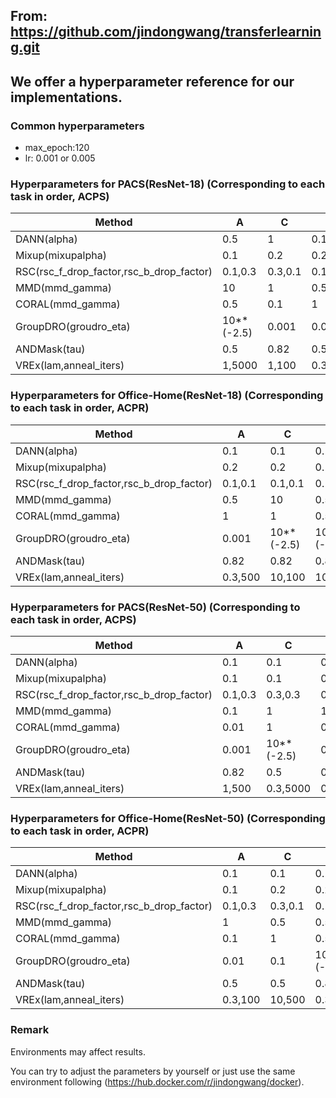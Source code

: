 ## From: https://github.com/jindongwang/transferlearning.git 
## We offer a hyperparameter reference for our implementations.

### Common hyperparameters
* max_epoch:120
* lr: 0.001 or 0.005

### Hyperparameters for PACS(ResNet-18) (Corresponding to each task in order, ACPS)

| Method | A | C | P | S |
|----------|----------|----------|----------|----------|
|DANN(alpha)|0.5| 1| 0.1| 0.1|
|Mixup(mixupalpha)|0.1| 0.2| 0.2| 0.2|
|RSC(rsc_f_drop_factor,rsc_b_drop_factor)|0.1,0.3|0.3,0.1|0.1,0.1|0.1,0.1|
|MMD(mmd_gamma)|10|1|0.5|0.5|
|CORAL(mmd_gamma)|0.5|0.1|1|0.01|
|GroupDRO(groudro_eta)|10**(-2.5)| 0.001| 0.001| 0.01|
|ANDMask(tau)|0.5|0.82|0.5|0.5|
|VREx(lam,anneal_iters)|1,5000|1,100|0.3,5000|1,10|

### Hyperparameters for Office-Home(ResNet-18) (Corresponding to each task in order, ACPR)

| Method | A | C | P | R |
|----------|----------|----------|----------|----------|
|DANN(alpha)|0.1| 0.1| 0.1| 0.1|
|Mixup(mixupalpha)|0.2| 0.2| 0.1| 0.1|
|RSC(rsc_f_drop_factor,rsc_b_drop_factor)|0.1,0.1|0.1,0.1|0.1,0.3|0.1,0.1|
|MMD(mmd_gamma)|0.5|10|0.5|0.01|
|CORAL(mmd_gamma)|1|1|0.5|0.01|
|GroupDRO(groudro_eta)|0.001| 10**(-2.5)| 10**(-2.5)| 0.01|
|ANDMask(tau)|0.82|0.82|0.82|0.82|
|VREx(lam,anneal_iters)|0.3,500|10,100|10,100|10,100|

### Hyperparameters for PACS(ResNet-50) (Corresponding to each task in order, ACPS)

| Method | A | C | P | S |
|----------|----------|----------|----------|----------|
|DANN(alpha)|0.1| 0.1| 0.1| 1|
|Mixup(mixupalpha)|0.1| 0.1| 0.2| 0.1|
|RSC(rsc_f_drop_factor,rsc_b_drop_factor)|0.1,0.3|0.3,0.3|0.1,0.1|0.3,0.3|
|MMD(mmd_gamma)|0.1|1|1|0.5|
|CORAL(mmd_gamma)|0.01|1|0.01|1|
|GroupDRO(groudro_eta)|0.001| 10**(-2.5)| 0.001| 0.1|
|ANDMask(tau)|0.82|0.5|0.82|0.82|
|VREx(lam,anneal_iters)|1,500|0.3,5000|0.3,5000|0.3,500|

### Hyperparameters for Office-Home(ResNet-50) (Corresponding to each task in order, ACPR)

| Method | A | C | P | R |
|----------|----------|----------|----------|----------|
|DANN(alpha)|0.1| 0.1| 0.1| 0.1|
|Mixup(mixupalpha)|0.1| 0.2| 0.2| 0.1|
|RSC(rsc_f_drop_factor,rsc_b_drop_factor)|0.1,0.3|0.3,0.1|0.1,0.1|0.3,0.1|
|MMD(mmd_gamma)|1|0.5|0.5|1|
|CORAL(mmd_gamma)|0.1|1|0.5|0.01|
|GroupDRO(groudro_eta)|0.01| 0.1| 10**(-2.5)| 10**(-2.5)|
|ANDMask(tau)|0.5|0.5|0.82|0.5|
|VREx(lam,anneal_iters)|0.3,100|10,500|0.3,100|10,500|

### Remark

Environments may affect results.

You can try to adjust the parameters by yourself or just use the same environment following (https://hub.docker.com/r/jindongwang/docker).

